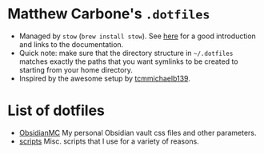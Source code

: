 # Matthew Carbone's `.dotfiles`

- Managed by `stow` (`brew install stow`). See [here](https://systemcrafters.net/managing-your-dotfiles/using-gnu-stow/) for a good introduction and links to the documentation.
- Quick note: make sure that the directory structure in `~/.dotfiles` matches exactly the paths that you want symlinks to be created to starting from your home directory.
- Inspired by the awesome setup by [tcmmichaelb139](https://github.com/tcmmichaelb139/.dotfiles).

# List of dotfiles

- [ObsidianMC](/ObsidianMC/README.md) My personal Obsidian vault css files and other parameters.
- [scripts](/scripts/README.md) Misc. scripts that I use for a variety of reasons.
